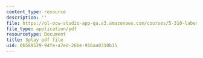 ```yaml
---
content_type: resource
description: ''
file: https://ol-ocw-studio-app-qa.s3.amazonaws.com/courses/5-310-laboratory-chemistry-fall-2019/0b58952994fea7ed26be916aa0310b15_J23egLCM2tc.pdf
file_type: application/pdf
resourcetype: Document
title: 3play pdf file
uid: 0b589529-94fe-a7ed-26be-916aa0310b15
---
```

